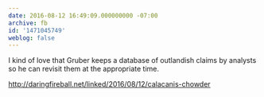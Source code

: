 ```yaml
---
date: 2016-08-12 16:49:09.000000000 -07:00
archive: fb
id: '1471045749'
weblog: false
---
```


I kind of love that Gruber keeps a database of outlandish claims by analysts so he can revisit them at the appropriate time.

http://daringfireball.net/linked/2016/08/12/calacanis-chowder
